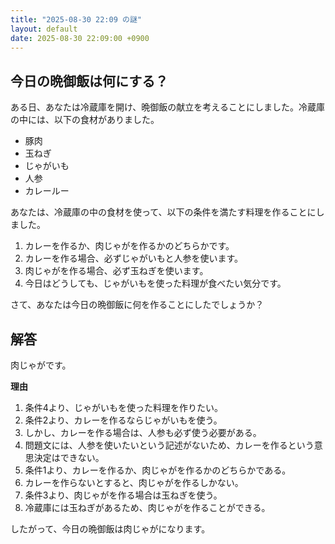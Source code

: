 ```yaml
---
title: "2025-08-30 22:09 の謎"
layout: default
date: 2025-08-30 22:09:00 +0900
---
```

## 今日の晩御飯は何にする？

ある日、あなたは冷蔵庫を開け、晩御飯の献立を考えることにしました。冷蔵庫の中には、以下の食材がありました。

*   豚肉
*   玉ねぎ
*   じゃがいも
*   人参
*   カレールー

あなたは、冷蔵庫の中の食材を使って、以下の条件を満たす料理を作ることにしました。

1.  カレーを作るか、肉じゃがを作るかのどちらかです。
2.  カレーを作る場合、必ずじゃがいもと人参を使います。
3.  肉じゃがを作る場合、必ず玉ねぎを使います。
4.  今日はどうしても、じゃがいもを使った料理が食べたい気分です。

さて、あなたは今日の晩御飯に何を作ることにしたでしょうか？

## 解答

肉じゃがです。

**理由**

1.  条件4より、じゃがいもを使った料理を作りたい。
2.  条件2より、カレーを作るならじゃがいもを使う。
3.  しかし、カレーを作る場合は、人参も必ず使う必要がある。
4.  問題文には、人参を使いたいという記述がないため、カレーを作るという意思決定はできない。
5.  条件1より、カレーを作るか、肉じゃがを作るかのどちらかである。
6.  カレーを作らないとすると、肉じゃがを作るしかない。
7.  条件3より、肉じゃがを作る場合は玉ねぎを使う。
8.  冷蔵庫には玉ねぎがあるため、肉じゃがを作ることができる。

したがって、今日の晩御飯は肉じゃがになります。
